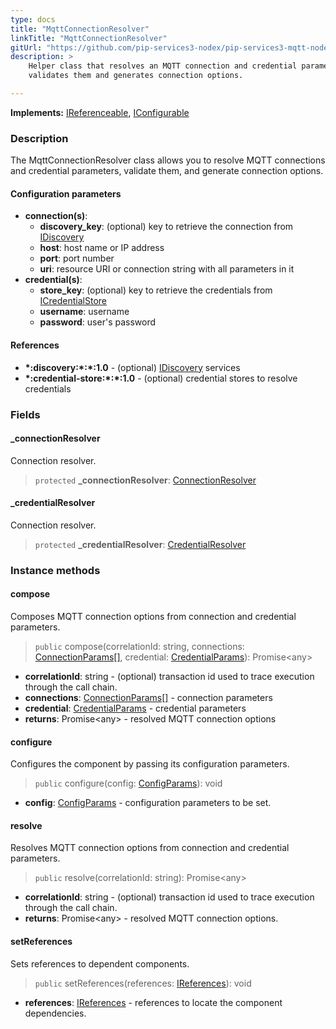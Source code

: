 ```yaml
---
type: docs
title: "MqttConnectionResolver"
linkTitle: "MqttConnectionResolver"
gitUrl: "https://github.com/pip-services3-nodex/pip-services3-mqtt-nodex"
description: >
    Helper class that resolves an MQTT connection and credential parameters, 
    validates them and generates connection options.

---
```


**Implements:** [IReferenceable](../../../commons/refer/ireferenceable), [IConfigurable](../../../commons/config/iconfigurable)

### Description

The MqttConnectionResolver class allows you to resolve MQTT connections and credential parameters, validate them, and generate connection options.

#### Configuration parameters

- **connection(s)**:
    - **discovery_key**: (optional) key to retrieve the connection from [IDiscovery](../../../components/connect/idiscovery)
    - **host**: host name or IP address
    - **port**: port number
    - **uri**: resource URI or connection string with all parameters in it
- **credential(s)**:
    - **store_key**: (optional) key to retrieve the credentials from [ICredentialStore](../../../components/auth/icredential_store)
    - **username**: username
    - **password**: user's password

#### References

- **\*:discovery:\*:\*:1.0** - (optional) [IDiscovery](../../../components/connect/idiscovery) services
- **\*:credential-store:\*:\*:1.0** - (optional) credential stores to resolve credentials



### Fields

<span class="hide-title-link">

#### _connectionResolver
Connection resolver.
> `protected` **_connectionResolver**: [ConnectionResolver](../../../components/connect/connection_resolver)

#### _credentialResolver
Connection resolver.
> `protected` **_credentialResolver**: [CredentialResolver](../../../components/auth/credential_resolver)

</span>


### Instance methods

#### compose
Composes MQTT connection options from connection and credential parameters.

> `public` compose(correlationId: string, connections: [ConnectionParams[]](../../../components/connect/connection_params), credential: [CredentialParams](../../../components/auth/credential_params)): Promise\<any\>

- **correlationId**: string - (optional) transaction id used to trace execution through the call chain.
- **connections**: [ConnectionParams[]](../../../components/connect/connection_params) - connection parameters
- **credential**: [CredentialParams](../../../components/auth/credential_params) - credential parameters
- **returns**: Promise\<any\> - resolved MQTT connection options


#### configure
Configures the component by passing its configuration parameters.

> `public` configure(config: [ConfigParams](../../../commons/config/config_params)): void

- **config**: [ConfigParams](../../../commons/config/config_params) - configuration parameters to be set.


#### resolve
Resolves MQTT connection options from connection and credential parameters.

> `public` resolve(correlationId: string): Promise\<any\>

- **correlationId**: string - (optional) transaction id used to trace execution through the call chain.
- **returns**: Promise\<any\> - resolved MQTT connection options.


#### setReferences
Sets references to dependent components.

> `public` setReferences(references: [IReferences](../../../commons/refer/ireferences)): void

- **references**: [IReferences](../../../commons/refer/ireferences) - references to locate the component dependencies.
